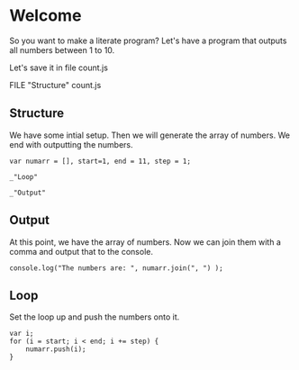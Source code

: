# Welcome

So you want to make a literate program? Let's have a program that outputs all numbers between 1 to 10.

Let's save it in file count.js

FILE "Structure" count.js

## Structure 

We have some intial setup. Then we will generate the array of numbers. We end with outputting the numbers. 

    var numarr = [], start=1, end = 11, step = 1;

    _"Loop"

    _"Output"

## Output 

At this point, we have the array of numbers. Now we can join them with a comma and output that to the console.

    console.log("The numbers are: ", numarr.join(", ") );

## Loop

Set the loop up and push the numbers onto it. 

    var i;
    for (i = start; i < end; i += step) {
        numarr.push(i);
    }
